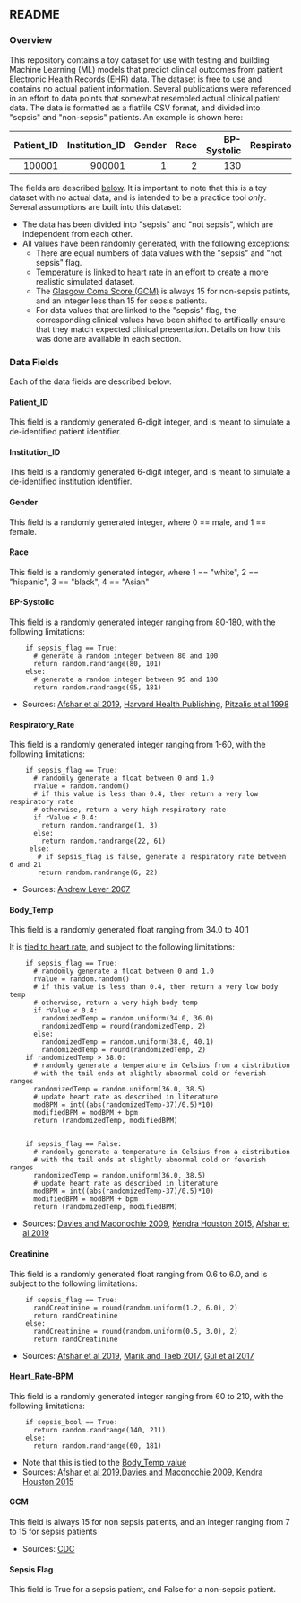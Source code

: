 ## README

### Overview
This repository contains a toy dataset for use with testing and building Machine Learning (ML) models that predict clinical outcomes from patient Electronic Health Records (EHR) data. The dataset is free to use and contains no actual patient information. Several publications were referenced in an effort to data points that somewhat resembled actual clinical patient data. The data is formatted as a flatfile CSV format, and divided into "sepsis" and "non-sepsis" patients. An example is shown here:

| Patient_ID    | Institution_ID    | Gender  | Race | BP-Systolic | Respiratory_Rate | Body_Temp | Creatinine | Heart_Rate-BPM |  GCM | Sepsis Flag |
| ---------:|---------:|---------:|---------:|---------:|---------:|---------:|---------:|---------:|---------:|---------:|
| 100001 | 900001 | 1 | 2 | 130 | 15 | 37.0 | 1.2 | 101 | 15 | False |

The fields are described [below](https://github.com/disulfidebond/ehr_toy_dataset/blob/master/README.md#data-fields). It is important to note that this is a toy dataset with no actual data, and is intended to be a practice tool *only*. Several assumptions are built into this dataset:

* The data has been divided into "sepsis" and "not sepsis", which are independent from each other.
* All values have been randomly generated, with the following exceptions:
  * There are equal numbers of data values with the "sepsis" and "not sepsis" flag.
  * [Temperature is linked to heart rate](https://github.com/disulfidebond/ehr_toy_dataset/blob/master/README.md#body_temp) in an effort to create a more realistic simulated dataset.
  * The [Glasgow Coma Score (GCM)](https://www.cdc.gov/masstrauma/resources/gcs.pdf) is always 15 for non-sepsis patints, and an integer less than 15 for sepsis patients.
  * For data values that are linked to the "sepsis" flag, the corresponding clinical values have been shifted to artifically ensure that they match expected clinical presentation. Details on how this was done are available in each section.

### Data Fields
Each of the data fields are described below.

#### Patient_ID
This field is a randomly generated 6-digit integer, and is meant to simulate a de-identified patient identifier.

#### Institution_ID
This field is a randomly generated 6-digit integer, and is meant to simulate a de-identified institution identifier.

#### Gender
This field is a randomly generated integer, where 0 == male, and 1 == female.

#### Race
This field is a randomly generated integer, where 1 == "white", 2 == "hispanic", 3 == "black", 4 == "Asian"

#### BP-Systolic
This field is a randomly generated integer ranging from 80-180, with the following limitations:

        if sepsis_flag == True:
          # generate a random integer between 80 and 100
          return random.randrange(80, 101)
        else:
          # generate a random integer between 95 and 180
          return random.randrange(95, 181)

* Sources: [Afshar et al 2019](https://www.ncbi.nlm.nih.gov/pubmed/31306176), [Harvard Health Publishing](https://www.health.harvard.edu/blog/new-high-blood-pressure-guidelines-2017111712756), [Pitzalis et al 1998](https://www.ncbi.nlm.nih.gov/pubmed/?term=9709393)

#### Respiratory_Rate
This field is a randomly generated integer ranging from 1-60, with the following limitations:

        if sepsis_flag == True:
          # randomly generate a float between 0 and 1.0
          rValue = random.random()
          # if this value is less than 0.4, then return a very low respiratory rate
          # otherwise, return a very high respiratory rate
          if rValue < 0.4:
            return random.randrange(1, 3)
          else:
            return random.randrange(22, 61)
         else:
           # if sepsis_flag is false, generate a respiratory rate between 6 and 21
           return random.randrange(6, 22)

* Sources: [Andrew Lever 2007](https://www.ncbi.nlm.nih.gov/pmc/articles/PMC2043413/)

#### Body_Temp
This field is a randomly generated float ranging from 34.0 to 40.1

It is [tied to heart rate](https://github.com/disulfidebond/ehr_toy_dataset/blob/master/README.md#heart_rate-bpm), and subject to the following limitations:

        if sepsis_flag == True:
          # randomly generate a float between 0 and 1.0
          rValue = random.random()
          # if this value is less than 0.4, then return a very low body temp
          # otherwise, return a very high body temp
          if rValue < 0.4:
            randomizedTemp = random.uniform(34.0, 36.0)
            randomizedTemp = round(randomizedTemp, 2)
          else:
            randomizedTemp = random.uniform(38.0, 40.1)
            randomizedTemp = round(randomizedTemp, 2)
        if randomizedTemp > 38.0:
          # randomly generate a temperature in Celsius from a distribution 
          # with the tail ends at slightly abnormal cold or feverish ranges
          randomizedTemp = random.uniform(36.0, 38.5)
          # update heart rate as described in literature
          modBPM = int((abs(randomizedTemp-37)/0.5)*10)
          modifiedBPM = modBPM + bpm
          return (randomizedTemp, modifiedBPM)
          
          
        if sepsis_flag == False:
          # randomly generate a temperature in Celsius from a distribution 
          # with the tail ends at slightly abnormal cold or feverish ranges
          randomizedTemp = random.uniform(36.0, 38.5)
          # update heart rate as described in literature
          modBPM = int((abs(randomizedTemp-37)/0.5)*10)
          modifiedBPM = modBPM + bpm
          return (randomizedTemp, modifiedBPM)
        
* Sources: [Davies and Maconochie 2009](https://www.ncbi.nlm.nih.gov/pubmed/?term=19700579), [Kendra Houston 2015](https://www.ncbi.nlm.nih.gov/pmc/articles/PMC4681323/), [Afshar et al 2019](https://www.ncbi.nlm.nih.gov/pubmed/31306176)


#### Creatinine
This field is a randomly generated float ranging from 0.6 to 6.0, and is subject to the following limitations:

        if sepsis_flag == True:
          randCreatinine = round(random.uniform(1.2, 6.0), 2)
          return randCreatinine
        else:
          randCreatinine = round(random.uniform(0.5, 3.0), 2)
          return randCreatinine          

* Sources: [Afshar et al 2019](https://www.ncbi.nlm.nih.gov/pubmed/31306176), [Marik and Taeb 2017](https://www.ncbi.nlm.nih.gov/pmc/articles/PMC5418298/), [Gül et al 2017](https://www.ncbi.nlm.nih.gov/pmc/articles/PMC5512390/)

#### Heart_Rate-BPM
This field is a randomly generated integer ranging from 60 to 210, with the following limitations:

        if sepsis_bool == True:
          return random.randrange(140, 211)
        else:
          return random.randrange(60, 181)

* Note that this is tied to the [Body_Temp value](https://github.com/disulfidebond/ehr_toy_dataset/blob/master/README.md#body_temp)
* Sources: [Afshar et al 2019](https://www.ncbi.nlm.nih.gov/pubmed/31306176),[Davies and Maconochie 2009](https://www.ncbi.nlm.nih.gov/pubmed/?term=19700579), [Kendra Houston 2015](https://www.ncbi.nlm.nih.gov/pmc/articles/PMC4681323/)

#### GCM
This field is always 15 for non sepsis patients, and an integer ranging from 7 to 15 for sepsis patients
* Sources: [CDC](https://www.cdc.gov/masstrauma/resources/gcs.pdf)

#### Sepsis Flag
This field is True for a sepsis patient, and False for a non-sepsis patient.

